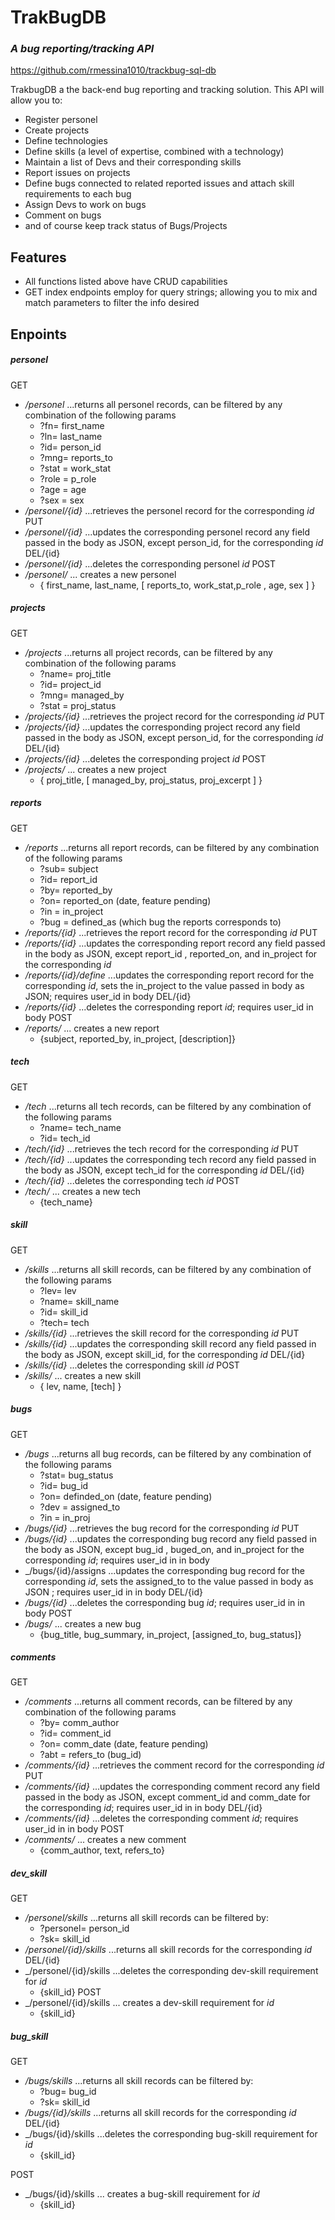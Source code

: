 # TrakBugDB
### _A bug reporting/tracking API_

https://github.com/rmessina1010/trackbug-sql-db

TrakbugDB a the back-end bug reporting and tracking solution. This API will allow you to:
- Register personel
- Create projects
- Define technologies
- Define skills (a level of expertise, combined with a technology)
- Maintain a list of Devs and their corresponding skills
- Report issues on projects
- Define bugs connected to related reported issues and  attach skill requirements to each bug
- Assign Devs to work on bugs
- Comment on bugs
- and of course keep track status of Bugs/Projects


## Features

- All functions listed above have CRUD capabilities
- GET index endpoints employ for query strings;  allowing  you to mix and match parameters to filter the info desired

## Enpoints
##### personel
GET
- _/personel_   ...returns all personel records, can be filtered by any combination of the following params
   - ?fn= first_name
   - ?ln= last_name
   - ?id= person_id
   - ?mng= reports_to
   - ?stat = work_stat
   - ?role = p_role
   - ?age = age
   - ?sex = sex
- _/personel/{id}_  ...retrieves the personel record for the corresponding _id_
PUT
- _/personel/{id}_ ...updates the corresponding personel record any field passed in the body as JSON, except person_id, for the corresponding _id_
DEL/{id}
- _/personel/{id}_ ...deletes the corresponding personel _id_
POST
- _/personel/_ ... creates a new personel 
	- { first_name, last_name, [ reports_to, work_stat,p_role , age, sex ] }

##### projects
GET
- _/projects_   ...returns all project records, can be filtered by any combination of the following params
    - ?name= proj_title
    - ?id= project_id
    - ?mng= managed_by
    - ?stat = proj_status
- _/projects/{id}_  ...retrieves the project record for the corresponding _id_
PUT
- _/projects/{id}_ ...updates the corresponding project record any field passed in the body as JSON, except person_id, for the corresponding _id_
DEL/{id}
- _/projects/{id}_ ...deletes the corresponding project _id_
POST
- _/projects/_ ... creates a new project
	- { proj_title, [ managed_by, proj_status, proj_excerpt ] }


##### reports
GET
- _/reports_   ...returns all report records, can be filtered by any combination of the following params
    - ?sub= subject
    - ?id= report_id
    - ?by= reported_by
    - ?on= reported_on (date, feature pending)
    - ?in = in_project
    - ?bug = defined_as (which bug the reports corresponds to)
- _/reports/{id}_  ...retrieves the report record for the corresponding _id_
PUT
- _/reports/{id}_ ...updates the corresponding report record any field passed in the body as JSON, except report_id  , reported_on, and  in_project for the corresponding _id_
- _/reports/{id}/define_ ...updates the corresponding report record  for the corresponding _id_, sets the  in_project to the value passed in body as JSON; requires user_id in body
DEL/{id}
- _/reports/{id}_ ...deletes the corresponding report _id_; requires user_id in body
POST
- _/reports/_ ... creates a new report  
	- {subject, reported_by, in_project, [description]}
	
##### tech
GET
- _/tech_   ...returns all tech records, can be filtered by any combination of the following params
    - ?name= tech_name
    - ?id= tech_id
- _/tech/{id}_  ...retrieves the tech record for the corresponding _id_
PUT
- _/tech/{id}_ ...updates the corresponding tech record any field passed in the body as JSON, except tech_id   for the corresponding _id_
DEL/{id}
- _/tech/{id}_ ...deletes the corresponding tech _id_
POST
- _/tech/_ ... creates a new tech  
	- {tech_name}
	
##### skill
GET
- _/skills_   ...returns all skill records, can be filtered by any combination of the following params
   - ?lev= lev
   - ?name= skill_name
   - ?id= skill_id
   - ?tech= tech
- _/skills/{id}_  ...retrieves the skill record for the corresponding _id_
PUT
- _/skills/{id}_ ...updates the corresponding skill record any field passed in the body as JSON, except skill_id, for the corresponding _id_
DEL/{id}
- _/skills/{id}_ ...deletes the corresponding skill _id_
POST
- _/skills/_ ... creates a new skill 
	- { lev, name, [tech] }
	
##### bugs
GET
- _/bugs_   ...returns all bug records, can be filtered by any combination of the following params
    - ?stat= bug_status
    - ?id= bug_id
    - ?on= definded_on (date, feature pending)
    - ?dev = assigned_to
    - ?in = in_proj
- _/bugs/{id}_  ...retrieves the bug record for the corresponding _id_
PUT
- _/bugs/{id}_ ...updates the corresponding bug record any field passed in the body as JSON, except bug_id  , buged_on, and  in_project for the corresponding _id_; requires  user_id in in body
- _/bugs/{id}/assigns ...updates the corresponding bug record  for the corresponding _id_, sets the  assigned_to to the value passed in body as JSON ; requires  user_id in in body
DEL/{id}
- _/bugs/{id}_ ...deletes the corresponding bug _id_; requires  user_id in in body
POST
- _/bugs/_ ... creates a new bug  
	- {bug_title, bug_summary, in_project, [assigned_to, bug_status]}

##### comments
GET
- _/comments_   ...returns all comment records, can be filtered by any combination of the following params
    - ?by= comm_author
    - ?id= comment_id
    - ?on= comm_date (date, feature pending)
    - ?abt = refers_to (bug_id)
 - _/comments/{id}_  ...retrieves the comment record for the corresponding _id_
PUT
- _/comments/{id}_ ...updates the corresponding comment record any field passed in the body as JSON, except comment_id   and  comm_date for the corresponding _id_; requires  user_id in in body
DEL/{id}
- _/comments/{id}_ ...deletes the corresponding comment _id_; requires  user_id in in body
POST
- _/comments/_ ... creates a new comment  
	- {comm_author, text, refers_to}

##### dev_skill
GET
- _/personel/skills_   ...returns all skill records can be filtered by:
    - ?personel= person_id
    - ?sk= skill_id
- _/personel/{id}/skills_   ...returns all skill records for the corresponding _id_
DEL/{id}
- _/personel/{id}/skills ...deletes the  corresponding dev-skill requirement for _id_
	- {skill_id}
POST
- _/personel/{id}/skills ... creates a dev-skill requirement for _id_  
	- {skill_id}
	

##### bug_skill
GET
- _/bugs/skills_   ...returns all skill records can be filtered by:
    - ?bug= bug_id
    - ?sk= skill_id
- _/bugs/{id}/skills_   ...returns all skill records for the corresponding _id_
DEL/{id}
- _/bugs/{id}/skills ...deletes the  corresponding bug-skill requirement for _id_
	- {skill_id}

POST
- _/bugs/{id}/skills ... creates a bug-skill requirement for _id_  
	- {skill_id}
